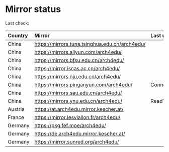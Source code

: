 <script src="./time.js"></script>
# Mirror status
Last check: <script type="text/javascript">localize(1679387028.8307261);</script>

|Country|Mirror|Last update|
|:------|:-----|:----------|
|China|https://mirrors.tuna.tsinghua.edu.cn/arch4edu/|<script type="text/javascript">localize(1679380416);</script>|
|China|https://mirrors.aliyun.com/arch4edu/|<script type="text/javascript">localize(1679337225);</script>|
|China|https://mirrors.bfsu.edu.cn/arch4edu/|<script type="text/javascript">localize(1679337225);</script>|
|China|https://mirror.iscas.ac.cn/arch4edu/|<script type="text/javascript">localize(1679337225);</script>|
|China|https://mirrors.nju.edu.cn/arch4edu/|<script type="text/javascript">localize(1679294118);</script>|
|China|https://mirrors.pinganyun.com/arch4edu/|ConnectionError|
|China|https://mirrors.sau.edu.cn/arch4edu/|<script type="text/javascript">localize(1673850842);</script>|
|China|https://mirrors.ynu.edu.cn/arch4edu/|ReadTimeout|
|Austria|https://at.arch4edu.mirror.kescher.at/|<script type="text/javascript">localize(1679337225);</script>|
|France|https://mirror.lesviallon.fr/arch4edu/|<script type="text/javascript">localize(1679337225);</script>|
|Germany|https://pkg.fef.moe/arch4edu/|<script type="text/javascript">localize(1679337225);</script>|
|Germany|https://de.arch4edu.mirror.kescher.at/|<script type="text/javascript">localize(1679337225);</script>|
|Germany|https://mirror.sunred.org/arch4edu/|<script type="text/javascript">localize(1679337225);</script>|

<script src="./tablefilter/tablefilter.js"></script>
<script src="./table.js"></script>